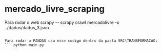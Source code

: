 # mercado_livre_scraping

Para rodar o web scrapy
-- scrapy crawl mercadolivre -o ../dados/dados_3.json
``` estando na pasta src

Para rodar o PANDAS usa esse codigo dentro da pasta SRC\TRANSFORMACAO:
``` python main.py